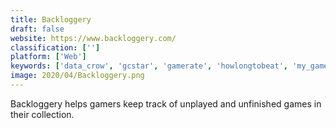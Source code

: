 ```yaml
---
title: Backloggery
draft: false 
website: https://www.backloggery.com/
classification: ['']
platform: ['Web']
keywords: ['data_crow', 'gcstar', 'gamerate', 'howlongtobeat', 'my_game_collection', 'opencritic', 'overwolf', 'sisimizi_game_catalog', 'steam', 'steam_backlog']
image: 2020/04/Backloggery.png
---
```

Backloggery helps gamers keep track of unplayed and unfinished games in their collection.